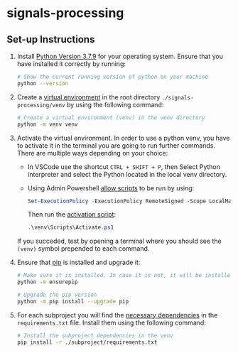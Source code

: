# signals-processing

## Set-up Instructions

1. Install [Python Version 3.7.9](https://www.python.org/downloads/release/python-379/)
for your operating system. Ensure that you have installed it correctly by running:

    ```bash
    # Show the current running version of python on your machine
    python --version
    ```

2. Create a [virtual environment](https://docs.python.org/3/library/venv.html)
in the root directory ``./signals-processing/venv`` by using the following
command:

    ```bash
    # Create a virtual environment (venv) in the venv directory
    python -m venv venv
    ```

1. Activate the virtual environment. In order to use a python venv, you have to
activate it in the terminal you are going to run further commands. There are multiple
ways depending on your choice:

    - In VSCode use the shortcut ``CTRL + SHIFT + P``, then Select Python interpreter
   and select the Python located in the local venv directory.
    - Using Admin Powershell [allow scripts](https://docs.microsoft.com/en-us/powershell/module/microsoft.powershell.core/about/about_execution_policies?view=powershell-7.2) to be run by using:

       ```Powershell
       Set-ExecutionPolicy -ExecutionPolicy RemoteSigned -Scope LocalMachine
       ```

       Then run the [activation script](https://docs.python.org/3/library/venv.html):

       ```Powershell
       .\venv\Scripts\Activate.ps1
       ```

    If you succeded, test by opening a terminal where you should see the ``(venv)``
symbol prepended to each command.

1. Ensure that [pip](https://pypi.org/project/pip/) is installed and upgrade it:

    ```bash
    # Make sure it is installed. In case it is not, it will be installed.
    python -m ensurepip

    # Upgrade the pip version
    python -m pip install --upgrade pip
    ```

2. For each subproject you will find the [necessary dependencies](https://pip.pypa.io/en/stable/user_guide/) in the ``requirements.txt`` file. Install them using the following command:

    ```bash
    # Install the subproject dependencies in the venv
    pip install -r ./subproject/requirements.txt
    ```